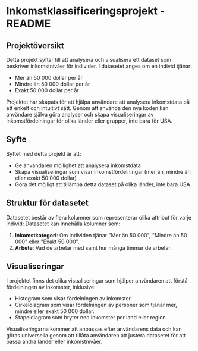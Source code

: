  # Inkomstklassificeringsprojekt - README

## Projektöversikt

Detta projekt syftar till att analysera och visualisera ett dataset som beskriver inkomstnivåer för individer. I datasetet anges om en individ tjänar:
- Mer än 50 000 dollar per år
- Mindre än 50 000 dollar per år
- Exakt 50 000 dollar per år

Projektet har skapats för att hjälpa användare att analysera inkomstdata på ett enkelt och intuitivt sätt. Genom att använda den nya koden kan användare själva göra analyser och skapa visualiseringar av inkomstfördelningar för olika länder eller grupper, inte bara för USA.

## Syfte

Syftet med detta projekt är att:
- Ge användaren möjlighet att analysera inkomstdata
- Skapa visualiseringar som visar inkomstfördelningar (mer än, mindre än eller exakt 50 000 dollar)
- Göra det möjligt att tillämpa detta dataset på olika länder, inte bara USA

## Struktur för datasetet

Datasetet består av flera kolumner som representerar olika attribut för varje individ:
Datasetet kan innehålla kolumner som:
1. **Inkomstkategori**: Om individen tjänar "Mer än 50 000", "Mindre än 50 000" eller "Exakt 50 000".
2. **Arbete**: Vad de arbetar med samt hur många timmar de arbetar.

## Visualiseringar

I projektet finns det olika visualiseringar som hjälper användaren att förstå fördelningen av inkomster, inklusive:
- Histogram som visar fördelningen av inkomster.
- Cirkeldiagram som visar fördelningen av personer som tjänar mer, mindre eller exakt 50 000 dollar.
- Stapeldiagram som bryter ned inkomster per land eller region.

Visualiseringarna kommer att anpassas efter användarens data och kan göras universella genom att tillåta användaren att justera datasetet för att passa andra länder eller inkomstnivåer.
